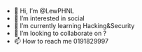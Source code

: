 - 👋 Hi, I’m @LewPHNL
- 👀 I’m interested in social
- 🌱 I’m currently learning Hacking&Security
- 💞️ I’m looking to collaborate on ?
- 📫 How to reach me 0191829997
